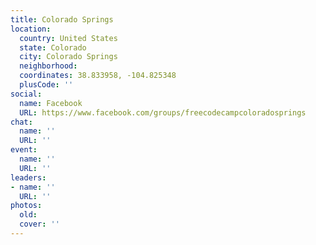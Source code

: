 ```yaml
---
title: Colorado Springs
location:
  country: United States
  state: Colorado
  city: Colorado Springs
  neighborhood: 
  coordinates: 38.833958, -104.825348
  plusCode: ''
social:
  name: Facebook
  URL: https://www.facebook.com/groups/freecodecampcoloradosprings
chat:
  name: ''
  URL: ''
event:
  name: ''
  URL: ''
leaders:
- name: ''
  URL: ''
photos:
  old: 
  cover: ''
---
```

